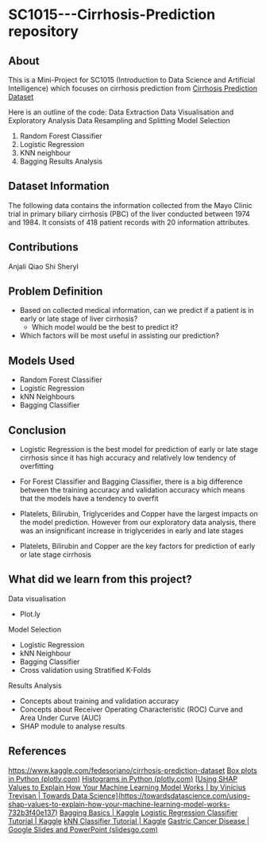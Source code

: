 # SC1015---Cirrhosis-Prediction repository

## About
This is a Mini-Project for SC1015 (Introduction to Data Science and Artificial Intelligence) which focuses on cirrhosis prediction from [Cirrhosis Prediction Dataset](https://www.kaggle.com/fedesoriano/cirrhosis-prediction-dataset/discussion)


Here is an outline of the code:
  Data Extraction
  Data Visualisation and Exploratory Analysis
  Data Resampling and Splitting
  Model Selection
   1. Random Forest Classifier
   2. Logistic Regression
   3. KNN neighbour
   4. Bagging 
  Results Analysis

## Dataset Information
The following data contains the information collected from the Mayo Clinic trial in primary biliary cirrhosis (PBC) of the liver conducted between 1974 and 1984. It consists of 418 patient records with 20 information attributes.

## Contributions
Anjali
Qiao Shi
Sheryl

## Problem Definition
- Based on collected medical information, can we predict if a patient is in early or late stage of liver cirrhosis?
  - Which model would be the best to predict it?
- Which factors will be most useful in assisting our prediction?

## Models Used
- Random Forest Classifier
- Logistic Regression
- kNN Neighbours
- Bagging Classifier

## Conclusion
- Logistic Regression is the best model for prediction of early or late stage cirrhosis since it has high accuracy and relatively low tendency of overfitting

- For Forest Classifier and Bagging Classifier, there is a big difference between the training accuracy and validation accuracy which means that the models have a tendency to overfit

- Platelets, Bilirubin, Triglycerides and Copper have the largest impacts on the model prediction. However from our exploratory data analysis, there was an insignificant increase in triglycerides in early and late stages

- Platelets, Bilirubin and Copper are the key factors for prediction of early or late stage cirrhosis

## What did we learn from this project?

Data visualisation 
 - Plot.ly 

Model Selection
  - Logistic Regression
  - kNN Neighbour
  - Bagging Classifier
  - Cross validation using Stratified K-Folds


Results Analysis
 - Concepts about training and validation accuracy
 - Concepts about Receiver Operating Characteristic (ROC) Curve and Area Under Curve (AUC)
 - SHAP module to analyse results


## References
https://www.kaggle.com/fedesoriano/cirrhosis-prediction-dataset
[Box plots in Python (plotly.com)](https://plotly.com/python/box-plots/)
[Histograms in Python (plotly.com)](https://plotly.com/python/histograms/)
[[Using SHAP Values to Explain How Your Machine Learning Model Works | by Vinícius Trevisan | Towards Data Science\](https://towardsdatascience.com/using-shap-values-to-explain-how-your-machine-learning-model-works-732b3f40e137)](https://towardsdatascience.com/using-shap-values-to-explain-how-your-machine-learning-model-works-732b3f40e137)
[Bagging Basics | Kaggle](https://www.kaggle.com/code/suryadeepti/bagging-basics)
[Logistic Regression Classifier Tutorial | Kaggle](https://www.kaggle.com/code/prashant111/logistic-regression-classifier-tutorial)
[kNN Classifier Tutorial | Kaggle](https://www.kaggle.com/code/prashant111/knn-classifier-tutorial)
[Gastric Cancer Disease | Google Slides and PowerPoint (slidesgo.com)
](https://slidesgo.com/theme/gastric-cancer-disease#search-Gastric+Cancer+Disease&position-1&results-1&rs=search)
